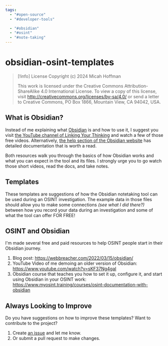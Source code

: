 ```yaml
---
tags:
  - "#open-source"
  - "#developer-tools"

  - "#obsidian"
  - "#osint"
  - "#note-taking"
---
```

# obsidian-osint-templates

> [!info] License
> Copyright (c) 2024 Micah Hoffman
> 
> This work is licensed under the Creative Commons Attribution-ShareAlike 4.0 International License. To view a copy of this license, visit http://creativecommons.org/licenses/by-sa/4.0/ or send a letter to Creative Commons, PO Box 1866, Mountain View, CA 94042, USA.

## What is Obsidian?
Instead of me explaining what [Obsidian](https://obsidian.md) is and how to use it, I suggest you visit [the YouTube channel of Linking Your Thinking](https://www.youtube.com/watch?v=QgbLb6QCK88&list=PL3NaIVgSlAVLHty1-NuvPa9V0b0UwbzBd) and watch a few of those free videos. Alternatively, [the help section of the Obsidian website](https://help.obsidian.md/Start+here) has detailed documentation that is worth a read.

Both resources walk you through the basics of how Obsidian works and what you can expect in the tool and its files. I strongly urge you to go watch those short videos, read the docs, and take notes. 

## Templates
These templates are suggestions of how the Obsidian notetaking tool can be used during an OSINT investigation.  The example data in those files should allow you to make some connections _(see what I did there?)_ between how you record your data during an investigation and some of what the tool can offer FOR FREE!

## OSINT and Obsidian
I'm made several free and paid resources to help OSINT people start in their Obsidian journey.
1. Blog post: https://webbreacher.com/2022/03/15/obsidian/
2. YouTube Video of me demoing an older version of Obsidian: https://www.youtube.com/watch?v=sKF37Ng4gaI
3. Obsidian course that teaches you how to set it up, configure it, and start using Obsidian in your OSINT work: https://www.myosint.training/courses/osint-documentation-with-obsidian

## Always Looking to Improve
Do you have suggestions on how to improve these templates? Want to contribute to the project?
1. Create [an issue](https://github.com/WebBreacher/obsidian-osint-templates/issues) and let me know.
2. Or submit a pull request to make changes.
